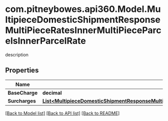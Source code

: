 # com.pitneybowes.api360.Model.MultipieceDomesticShipmentResponseMultiPieceRatesInnerMultiPieceParcelsInnerParcelRate
description

## Properties

Name | Type | Description | Notes
------------ | ------------- | ------------- | -------------
**BaseCharge** | **decimal** | description | [optional] 
**Surcharges** | [**List&lt;MultipieceDomesticShipmentResponseMultiPieceRatesInnerMultiPieceParcelsInnerParcelRateSurchargesInner&gt;**](MultipieceDomesticShipmentResponseMultiPieceRatesInnerMultiPieceParcelsInnerParcelRateSurchargesInner.md) | description | [optional] 

[[Back to Model list]](../README.md#documentation-for-models) [[Back to API list]](../README.md#documentation-for-api-endpoints) [[Back to README]](../README.md)


